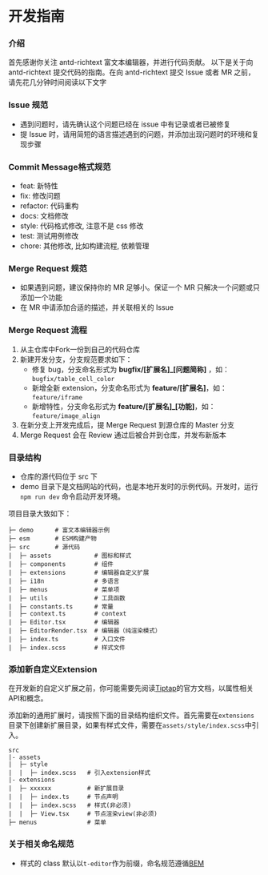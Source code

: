 # 开发指南

### 介绍

首先感谢你关注 antd-richtext 富文本编辑器，并进行代码贡献。
以下是关于向 antd-richtext 提交代码的指南。在向 antd-richtext 提交 Issue 或者 MR 之前，请先花几分钟时间阅读以下文字

### Issue 规范

- 遇到问题时，请先确认这个问题已经在 issue 中有记录或者已被修复
- 提 Issue 时，请用简短的语言描述遇到的问题，并添加出现问题时的环境和复现步骤

### Commit Message格式规范

- feat: 新特性
- fix: 修改问题
- refactor: 代码重构
- docs: 文档修改
- style: 代码格式修改, 注意不是 css 修改
- test: 测试用例修改
- chore: 其他修改, 比如构建流程, 依赖管理

### Merge Request 规范

- 如果遇到问题，建议保持你的 MR 足够小。保证一个 MR 只解决一个问题或只添加一个功能
- 在 MR 中请添加合适的描述，并关联相关的 Issue

### Merge Request 流程

1. 从主仓库中Fork一份到自己的代码仓库
2. 新建开发分支，分支规范要求如下：
   - 修复 bug，分支命名形式为 **bugfix/[扩展名]\_[问题简称]** ，如：`bugfix/table_cell_color`
   - 新增全新 extension，分支命名形式为 **feature/[扩展名]**，如：`feature/iframe`
   - 新增特性，分支命名形式为 **feature/[扩展名]\_[功能]**，如：`feature/image_align`
3. 在新分支上开发完成后，提 Merge Request 到源仓库的 Master 分支
4. Merge Request 会在 Review 通过后被合并到仓库，并发布新版本

### 目录结构

- 仓库的源代码位于 src 下
- demo 目录下是文档网站的代码，也是本地开发时的示例代码。开发时，运行 `npm run dev` 命令启动开发环境。

项目目录大致如下：

```
├─ demo      # 富文本编辑器示例
├─ esm       # ESM构建产物
├─ src       # 源代码
|  ├─ assets            # 图标和样式
|  ├─ components        # 组件
|  ├─ extensions        # 编辑器自定义扩展
|  ├─ i18n              # 多语言
|  ├─ menus             # 菜单项
|  ├─ utils             # 工具函数
|  ├─ constants.ts      # 常量
|  ├─ context.ts        # context
|  ├─ Editor.tsx        # 编辑器
|  ├─ EditorRender.tsx  # 编辑器（纯渲染模式）
|  ├─ index.ts          # 入口文件
|  ├─ index.scss        # 样式文件
```

### 添加新自定义Extension

在开发新的自定义扩展之前，你可能需要先阅读[Tiptap](https://tiptap.dev/docs/editor/extensions/custom-extensions)的官方文档，以属性相关API和概念。

添加新的通用扩展时，请按照下面的目录结构组织文件。首先需要在`extensions`目录下创建新扩展目录，如果有样式文件，需要在`assets/style/index.scss`中引入。

```
src
|- assets
|  ├─ style
|  |  ├─ index.scss   # 引入extension样式
|- extensions
|  ├─ xxxxxx          # 新扩展目录
|  |  ├─ index.ts     # 节点声明
|  |  ├─ index.scss   # 样式(非必须)
|  |  ├─ View.tsx     # 节点渲染view(非必须)
├─ menus              # 菜单
```

### 关于相关命名规范

- 样式的 class 默认以`t-editor`作为前缀，命名规范遵循[BEM](https://github.com/Tencent/tmt-workflow/wiki/%E2%92%9B-%5B%E8%A7%84%E8%8C%83%5D--CSS-BEM-%E4%B9%A6%E5%86%99%E8%A7%84%E8%8C%83)
